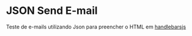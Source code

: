 # JSON Send E-mail

Teste de e-mails utilizando Json para preencher o HTML em [handlebarsjs](http://handlebarsjs.com/)
